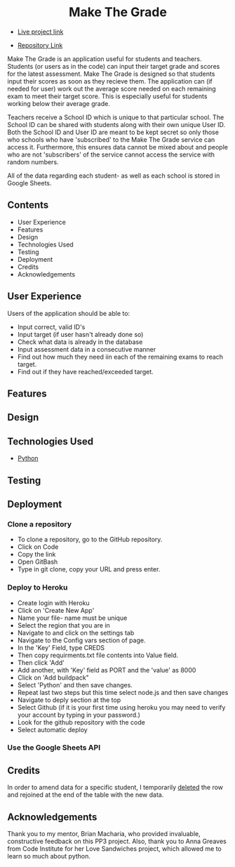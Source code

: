 <h1 align="center">Make The Grade</h1>

* [Live project link](https://make-the-grade.herokuapp.com/)

* [Repository Link](https://github.com/fatimamahate/make_the_grade)

Make The Grade is an application useful for students and teachers. Students (or users as in the code) can input their target grade and scores for the latest assessment. Make The Grade is designed so that students input their scores as soon as they recieve them. The application can (if needed for user) work out the average score needed on each remaining exam to meet their target score. This is especially useful for students working below their average grade. 

Teachers receive a School ID which is unique to that particular school. The School ID can be shared with students along with their own unique User ID. Both the School ID and User ID are meant to be kept secret so only those who schools who have 'subscribed' to the Make The Grade service can access it. Furthermore, this ensures data cannot be mixed about and people who are not 'subscribers' of the service cannot access the service with random numbers. 

All of the data regarding each student- as well as each school is stored in Google Sheets. 

## Contents

 * User Experience
* Features
* Design
 * Technologies Used
* Testing
 * Deployment
 * Credits
 * Acknowledgements

## User Experience
Users of the application should be able to:

* Input correct, valid ID's
* Input target (if user hasn't already done so)
* Check what data is already in the database
* Input assessment data in a consecutive manner
* Find out how much they need iin each of the remaining exams to reach target. 
* Find out if they have reached/exceeded target.

## Features

## Design

## Technologies Used
* [Python](https://www.python.org/)

## Testing

## Deployment
### Clone a repository
* To clone a repository, go to the GitHub repository.
* Click on Code
* Copy the link
* Open GitBash
* Type in git clone, copy your URL and press enter.

### Deploy to Heroku
* Create login with Heroku
* Click on 'Create New App'
* Name your file- name must be unique
* Select the region that you are in
* Navigate to and click on the settings tab
* Navigate to the Config vars section of page.
* In the 'Key' Field, type CREDS
* Then copy requirments.txt file contents into Value field.
* Then click 'Add'
* Add another, with 'Key' field as PORT and the 'value' as 8000
* Click on 'Add buildpack"
* Select 'Python' and then save changes.
* Repeat last two steps but this time select node.js and then save changes
* Navigate to deply section at the top
* Select Github (if it is your first time using heroku you may need to verify your account by typing in your password.)
* Look for the github repository with the code
* Select automatic deploy

### Use the Google Sheets API

## Credits
In order to amend data for a specific student, I temporarily [deleted](https://itecnote.com/tecnote/python-how-to-delete-remove-row-from-the-google-spreadsheet-using-gspread-lib-in-python/) the row and rejoined at the end of the table with the new data. 

## Acknowledgements
Thank you to my mentor, Brian Macharia, who provided invaluable, constructive feedback on this PP3 project. 
Also, thank you to Anna Greaves from Code Institute for her Love Sandwiches project, which allowed me to learn so much about python.